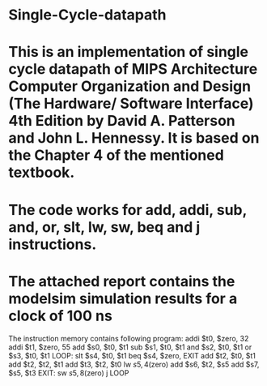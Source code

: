 # Single-Cycle-datapath
# This is an implementation of single cycle datapath of MIPS Architecture Computer Organization and Design (The Hardware/ Software Interface) 4th Edition by David A. Patterson and John L. Hennessy. It is based on the Chapter 4 of the mentioned textbook.
# The code works for add, addi, sub, and, or, slt, lw, sw, beq and j instructions.
# The attached report contains the modelsim simulation results for a clock of 100 ns
The instruction memory contains following program:
      addi $t0, $zero, 32 
      addi $t1, $zero, 55 
      add $s0, $t0, $t1 
      sub $s1, $t0, $t1 
      and $s2, $t0, $t1 
      or $s3, $t0, $t1
LOOP: slt $s4, $t0, $t1
      beq $s4, $zero, EXIT
      add $t2, $t0, $t1 
      add $t2, $t2, $t1
      add $t3, $t2, $t0 
      lw $s5, 4($zero) 
      add $s6, $t2, $s5
      add $s7, $s5, $t3 
EXIT: sw $s5, 8($zero)
      j LOOP
